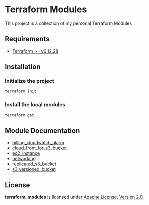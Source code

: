 # Terraform Modules

This project is a collection of my personal Terraform Modules

## Requirements

- [Terraform >= v0.12.28](https://www.terraform.io/downloads.html)

## Installation

### Initialize the project

```sh
terraform init
```

### Install the local modules

```sh
terraform get
```

## Module Documentation

- [billing_cloudwatch_alarm](./modules/billing_cloudwatch_alarm/README.md)
- [cloud_front_for_s3_bucket](./modules/cloud_front_for_s3_bucket/README.md)
- [ec2_instance](./modules/ec2_instance/README.md)
- [networking](./modules/networking/README.md)
- [replicated_s3_bucket](./modules/replicated_s3_bucket/README.md)
- [s3_versioned_bucket](./modules/s3_versioned_bucket/README.md)

## License

**terraform_modules** is licensed under [Apache License, Version 2.0](./LICENSE).